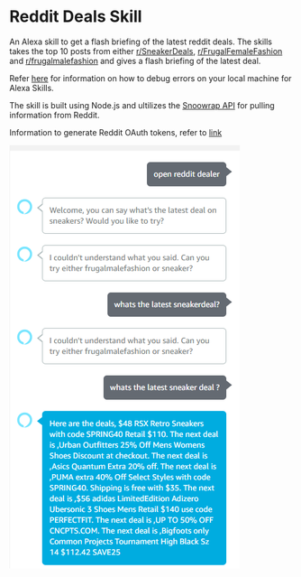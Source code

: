 # Reddit Deals Skill
An Alexa skill to get a flash briefing of the latest reddit deals. The skills takes the top 10 posts from either [r/SneakerDeals](https://www.reddit.com/r/SneakerDeals/), [r/FrugalFemaleFashion](https://www.reddit.com/r/FrugalFemaleFashion/) and [r/frugalmalefashion](https://www.reddit.com/r/frugalmalefashion/) and gives a flash briefing of the latest deal.

Refer [here](https://developer.amazon.com/blogs/alexa/post/77c8f0b9-e9ee-48a9-813f-86cf7bf86747/setup-your-local-environment-for-debugging-an-alexa-skill) for information on how to debug errors on your local machine for Alexa Skills.

The skill is built using Node.js and ultilizes the [Snoowrap API](https://github.com/not-an-aardvark/snoowrap) for pulling information from Reddit.

Information to generate Reddit OAuth tokens, refer to [link](https://browntreelabs.com/scraping-reddits-api-with-snoowrap/)

![Skill demo](https://github.com/ak1132/RedditDealsSkill/blob/master/working.png)
